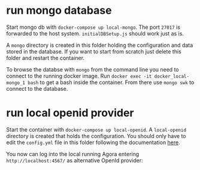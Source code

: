 # run mongo database

Start mongo db with `docker-compose up local-mongo`.
The port `27017` is forwarded to the host system.
`initialDBSetup.js` should work just as is.

A `mongo` directory is created in this folder holding the configuration and data stored in the database.
If you want to start from scratch just delete this folder and restart the container.

To browse the databse with `mongo` from the command line you need to connect to the running docker image.
Run `docker exec -it docker_local-mongo_1 bash` to get a bash inside the container.
From there use `mongo swk` to connect to the database.

# run local openid provider

Start the container with `docker-compose up local-openid`.
A `local-openid` directory is created that holds the configuration.
You should only have to edit the `config.yml` file in this folder following the documentation [here](https://bogomips.org/local-openid/).

You now can log into the local running Agora entering `http://localhost:4567/` as alternative OpenId provider:
